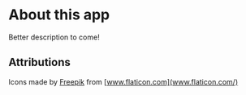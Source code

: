 # About this app

Better description to come!

## Attributions

Icons made by [Freepik](https://www.freepik.com) from [www.flaticon.com](www.flaticon.com/)